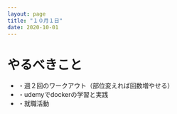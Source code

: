 ```yaml
---
layout: page
title: "１０月１日"
date: 2020-10-01
---
```


# やるべきこと
<ul>
  <li>・週２回のワークアウト（部位変えれば回数増やせる）</li>
  <li>・udemyでdockerの学習と実践</li>
  <li>・就職活動</li>
</ul>